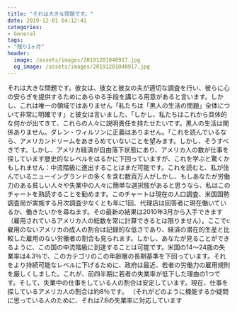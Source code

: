 ```yaml
---
title: "それは大きな問題です。"
date: 2019-12-01 04:12:41
categories:
- General
tags:
- "残り1ヶ月"
header:
  image: /assets/images/20191201040917.jpg
  og_image: /assets/images/20191201040917.jpg
---
```


それは大きな問題です。彼女は、彼女と彼女の夫が適切な調査を行い、彼らに心の安らぎを提供するためにあらゆる手段を講じる用意があると言います。しかし、これは唯一の領域ではありません「私たちは「黒人の生活の問題」全体について非常に明確です」と彼女は言いました、「しかし、私たちはこれから具体的な何かが出てきて、これらの人々に説明責任を持たせたいです。黒人の生活は関係ありません。ダレン・ウィルソンに正義はありません。「これを読んでいるなら、アメリカンドリームをあきらめていないことを望みます。しかし、そうすべきです。しかし、アメリカ経済が自由落下状態にあり、アメリカ人の数が仕事を探しています歴史的なレベルをはるかに下回っていますが、これを学ぶと驚くかもしれません：中流階級に進出することはまだ可能です。これを読むと、私が住んでいるニューイングランドの多くを含む数百万人がしかし、もしあなたが労働力のある貧しい人々や失業中の人々に簡単な選択肢があると思うなら、私はこのチャートを熟読することを勧めます。このチャートは現在の人口調査、米国国勢調査局が実施する月次調査少なくとも年に1回、代理店は回答者に現在働いているか、働きたいかを尋ねます。その最新の結果は2010年3月から入手できます（雇用されているアメリカ人の総数を常に計算できるとは限りません）。ここでc雇用のないアメリカの成人の割合は記録的な低さであり、経済の潜在的生産と比較した雇用のない労働者の割合も見られます。しかし、あなたが見ることができるように、この国の中流階級に到達することは可能です。米国の14〜24歳の失業率は4.3％で、このカテゴリのこの年齢層の長期基準を下回っています。それをより持続可能なレベルに下げるために、政府は最近、若者の労働力の雇用規則を厳しくしました。これが、前四半期に若者の失業率が低下した理由の1つです。そして、失業中の仕事をしている人の割合は安定しています。現在、仕事を探しているアメリカ人の割合は約8％です。 （それがどのように機能するか疑問に思っている人のために、それは7.8の失業率に対応しています
